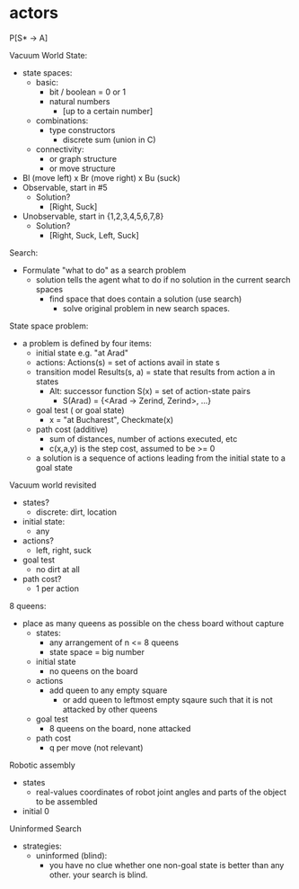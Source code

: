 actors
======

P[S* -> A]

Vacuum World State:
  - state spaces:
    - basic:
      - bit / boolean = 0 or 1
      - natural numbers
        - [up to a certain number]
    - combinations:
      - type constructors
        - discrete sum (union in C)
    - connectivity:
      - or graph structure
      - or move structure
  - Bl (move left) x Br (move right) x Bu (suck)
  - Observable, start in #5
    - Solution?
      - [Right, Suck]
  - Unobservable, start in {1,2,3,4,5,6,7,8}
    - Solution?
      - [Right, Suck, Left, Suck]

Search:
  - Formulate "what to do" as a search problem
    - solution tells the agent what to do if no solution in the current search spaces
      - find space that does contain a solution (use search)
        - solve original problem in new search spaces.

State space problem:
  - a problem is defined by four items:
    - initial state e.g. "at Arad"
    - actions: Actions(s) = set of actions avail in state s
    - transition model Results(s, a) = state that results from action a in states
      - Alt: successor function S(x) = set of action-state pairs
        - S(Arad) = {<Arad -> Zerind, Zerind>, ...}
    - goal test ( or goal state)
      - x = "at Bucharest", Checkmate(x)
    - path cost (additive)
      - sum of distances, number of actions executed, etc
      - c(x,a,y) is the step cost, assumed to be >= 0
    - a solution is a sequence of actions leading from the initial state to a goal state

Vacuum world revisited
  - states?
    - discrete: dirt, location
  - initial state:
    - any
  - actions?
    - left, right, suck
  - goal test
    - no dirt at all
  - path cost?
    - 1 per action

8 queens:
  - place as many queens as possible on the chess board without capture
    - states:
      - any arrangement of n <= 8 queens
      - state space = big number
    - initial state
      - no queens on the board
    - actions
      - add queen to any empty square
        - or add queen to leftmost empty sqaure such that it is not attacked by other queens
    - goal test
      - 8 queens on the board, none attacked
    - path cost
      - q per move (not relevant)

Robotic assembly
  - states
    - real-values coordinates of robot joint angles and parts of the object to be assembled
  - initial 0


Uninformed Search
  - strategies:
    - uninformed (blind):
      - you have no clue whether one non-goal state is better than any other. your search is blind.
